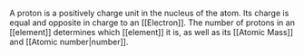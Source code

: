 A proton is a positively charge unit in the nucleus of the atom. Its charge is equal and opposite in charge to an [[Electron]]. The number of protons in an [[element]] determines which [[element]] it is, as well as its [[Atomic Mass]] and [[Atomic number|number]].